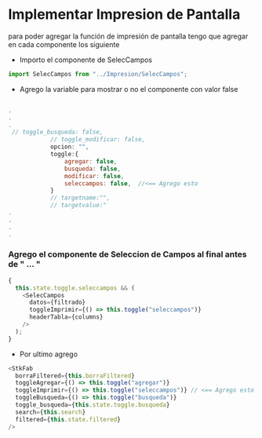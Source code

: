 # Implementar Impresion de Pantalla

para poder agregar la función de impresión de pantalla tengo que agregar en cada componente los siguiente

- Importo el componente de SelecCampos

```javascript
import SelecCampos from "../Impresion/SelecCampos";
```

- Agrego la variable para mostrar o no el componente con valor false

```javascript

.
.
.
 // toggle_busqueda: false,
            // toggle_modificar: false,
            opcion: "",
            toggle:{
                agregar: false,
                busqueda: false,
                modificar: false,
                seleccampos: false,  //<== Agrego esto
            }
            // targetname:"",
            // targetvalue:"
.
.
.
.

```

### **Agrego el componente de Seleccion de Campos al final antes de "<StkFab> ... </StkFab>"**

```javascript
{
  this.state.toggle.seleccampos && (
    <SelecCampos
      datos={filtrado}
      toggleImprimir={() => this.toggle("seleccampos")}
      headerTabla={columns}
    />
  );
}
```

- Por ultimo agrego

```javascript
<StkFab
  borraFiltered={this.borraFiltered}
  toggleAgregar={() => this.toggle("agregar")}
  toggleImprimir={() => this.toggle("seleccampos")} // <== Agrego esto
  toggleBusqueda={() => this.toggle("busqueda")}
  toggle_busqueda={this.state.toggle.busqueda}
  search={this.search}
  filtered={this.state.filtered}
/>
```
